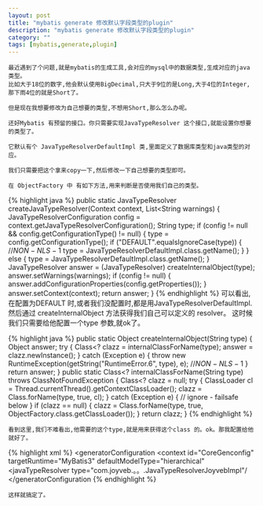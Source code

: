 ```yaml
---
layout: post
title: "mybatis generate 修改默认字段类型的plugin"
description: "mybatis generate 修改默认字段类型的plugin"
category: ""
tags: [mybatis,generate,plugin]
---
```

	最近遇到了个问题,就是mybatis的生成工具,会对应的mysql中的数据类型,生成对应的java类型。
	比如大于18位的数字,他会默认使用BigDecimal,只大于9位的是Long,大于4位的Integer,那下雨4位的就是Short了。
	
	但是现在我想要修改为自己想要的类型,不想用Short,那么怎么办呢。
	
	还好Mybatis 有预留的接口。你只需要实现JavaTypeResolver 这个接口,就能设置你想要的类型了。
	
	它默认有个 JavaTypeResolverDefaultImpl 类,里面定义了数据库类型和java类型的对应。
	
	我们只需要把这个拿来copy一下,然后修改一下自己想要的类型即可。
	
	在 ObjectFactory 中 有如下方法,用来判断是否使用我们自己的类型。
{% highlight java %}
	public static JavaTypeResolver createJavaTypeResolver(Context context,
            List<String warnings) {
        JavaTypeResolverConfiguration config = context.getJavaTypeResolverConfiguration();
        String type;
        if (config != null && config.getConfigurationType() != null) {
            type = config.getConfigurationType();
            if ("DEFAULT".equalsIgnoreCase(type)) { //$NON-NLS-1$
                type = JavaTypeResolverDefaultImpl.class.getName();
            }
        } else {
            type = JavaTypeResolverDefaultImpl.class.getName();
        }
        JavaTypeResolver answer = (JavaTypeResolver) createInternalObject(type);
        answer.setWarnings(warnings);
        if (config != null) {
            answer.addConfigurationProperties(config.getProperties());
        }
        answer.setContext(context);
        return answer;
    }
{% endhighlight %}
	可以看出,在配置为DEFAULT 时,或者我们没配置时,都是用JavaTypeResolverDefaultImpl.
	然后通过 createInternalObject 方法获得我们自己可以定义的 resolver。
	这时候我们只需要给他配置一个type 参数,就ok了。
	
{% highlight java %}
	  public static Object createInternalObject(String type) {
        Object answer;
        try {
            Class<? clazz = internalClassForName(type);
            answer = clazz.newInstance();
        } catch (Exception e) {
            throw new RuntimeException(getString("RuntimeError.6", type), e); //$NON-NLS-1$
        }
        return answer;
    }
    public static Class<? internalClassForName(String type) throws ClassNotFoundException {
        Class<? clazz = null;
        try {
            ClassLoader cl = Thread.currentThread().getContextClassLoader();
            clazz = Class.forName(type, true, cl);
        } catch (Exception e) {
            // ignore - failsafe below
        }
        if (clazz == null) {
            clazz = Class.forName(type, true, ObjectFactory.class.getClassLoader());
        }
        return clazz;
    }
{% endhighlight %}

	看到这里,我们不难看出,他需要的这个type,就是用来获得这个class 的。ok。那我配置给他就好了。
{% highlight xml %}
<generatorConfiguration
	 <context id="CoreGenconfig" targetRuntime="MyBatis3" defaultModelType="hierarchical"
		<javaTypeResolver type="com.joyveb.。。.JavaTypeResolverJoyvebImpl"/
</generatorConfiguration
{% endhighlight %}
	
	这样就搞定了。
	

